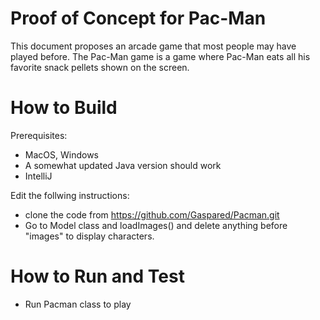 # Proof of Concept for Pac-Man
This document proposes an arcade game that most people may have played before. The Pac-Man game is a game where Pac-Man eats all his favorite snack pellets shown on the screen.


# How to Build
Prerequisites:
- MacOS, Windows
- A somewhat updated Java version should work
- IntelliJ

Edit the follwing instructions:
- clone the code from https://github.com/Gaspared/Pacman.git
- Go to Model class and loadImages() and delete anything before "images" to display characters.

# How to Run and Test
- Run Pacman class to play

